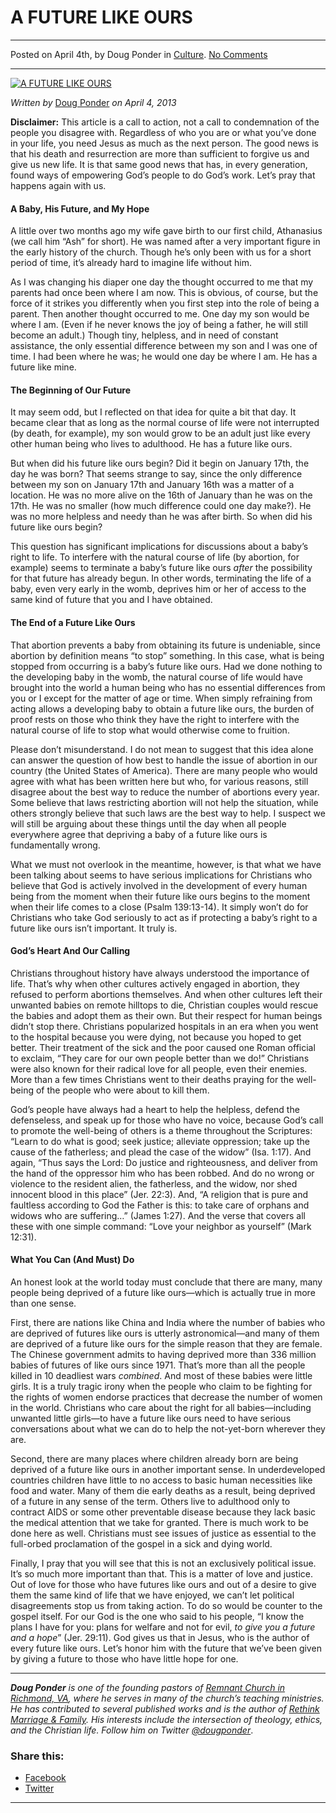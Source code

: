 A FUTURE LIKE OURS
==================

* * *

Posted on April 4th, by Doug Ponder in [Culture](http://www.remnantresource.org/category/culture/). [No Comments](http://www.remnantresource.org/future-like-ours/#respond)

* * *

[![A FUTURE LIKE OURS](http://www.remnantresource.org/wp-content/uploads/2013/04/FutureLikeOurs21-700x500.jpg)](http://www.remnantresource.org/wp-content/uploads/2013/04/FutureLikeOurs21.jpg)  

_Written by_ [Doug Ponder](http://www.remnantresource.org/author/doug-ponder/ "Posts by Doug Ponder") _on April 4, 2013_

**Disclaimer:** This article is a call to action, not a call to condemnation of the people you disagree with. Regardless of who you are or what you’ve done in your life, you need Jesus as much as the next person. The good news is that his death and resurrection are more than sufficient to forgive us and give us new life. It is that same good news that has, in every generation, found ways of empowering God’s people to do God’s work. Let’s pray that happens again with us.

#### **A Baby, His Future, and My Hope**

A little over two months ago my wife gave birth to our first child, Athanasius (we call him “Ash” for short). He was named after a very important figure in the early history of the church. Though he’s only been with us for a short period of time, it’s already hard to imagine life without him.

As I was changing his diaper one day the thought occurred to me that my parents had once been where I am now. This is obvious, of course, but the force of it strikes you differently when you first step into the role of being a parent. Then another thought occurred to me. One day my son would be where I am. (Even if he never knows the joy of being a father, he will still become an adult.) Though tiny, helpless, and in need of constant assistance, the only essential difference between my son and I was one of time. I had been where he was; he would one day be where I am. He has a future like mine.

#### **The Beginning of Our Future**

It may seem odd, but I reflected on that idea for quite a bit that day. It became clear that as long as the normal course of life were not interrupted (by death, for example), my son would grow to be an adult just like every other human being who lives to adulthood. He has a future like ours.

But when did his future like ours begin? Did it begin on January 17th, the day he was born? That seems strange to say, since the only difference between my son on January 17th and January 16th was a matter of a location. He was no more alive on the 16th of January than he was on the 17th. He was no smaller (how much difference could one day make?). He was no more helpless and needy than he was after birth. So when did his future like ours begin?

This question has significant implications for discussions about a baby’s right to life. To interfere with the natural course of life (by abortion, for example) seems to terminate a baby’s future like ours _after_ the possibility for that future has already begun. In other words, terminating the life of a baby, even very early in the womb, deprives him or her of access to the same kind of future that you and I have obtained.

#### **The End of a Future Like Ours**

That abortion prevents a baby from obtaining its future is undeniable, since abortion by definition means “to stop” something. In this case, what is being stopped from occurring is a baby’s future like ours. Had we done nothing to the developing baby in the womb, the natural course of life would have brought into the world a human being who has no essential differences from you or I except for the matter of age or time. When simply refraining from acting allows a developing baby to obtain a future like ours, the burden of proof rests on those who think they have the right to interfere with the natural course of life to stop what would otherwise come to fruition.

Please don’t misunderstand. I do not mean to suggest that this idea alone can answer the question of how best to handle the issue of abortion in our country (the United States of America). There are many people who would agree with what has been written here but who, for various reasons, still disagree about the best way to reduce the number of abortions every year. Some believe that laws restricting abortion will not help the situation, while others strongly believe that such laws are the best way to help. I suspect we will still be arguing about these things until the day when all people everywhere agree that depriving a baby of a future like ours is fundamentally wrong.

What we must not overlook in the meantime, however, is that what we have been talking about seems to have serious implications for Christians who believe that God is actively involved in the development of every human being from the moment when their future like ours begins to the moment when their life comes to a close (Psalm 139:13-14). It simply won’t do for Christians who take God seriously to act as if protecting a baby’s right to a future like ours isn’t important. It truly is.

#### **God’s Heart And Our Calling**

Christians throughout history have always understood the importance of life. That’s why when other cultures actively engaged in abortion, they refused to perform abortions themselves. And when other cultures left their unwanted babies on remote hilltops to die, Christian couples would rescue the babies and adopt them as their own. But their respect for human beings didn’t stop there. Christians popularized hospitals in an era when you went to the hospital because you were dying, not because you hoped to get better. Their treatment of the sick and the poor caused one Roman official to exclaim, “They care for our own people better than we do!” Christians were also known for their radical love for all people, even their enemies. More than a few times Christians went to their deaths praying for the well-being of the people who were about to kill them.

God’s people have always had a heart to help the helpless, defend the defenseless, and speak up for those who have no voice, because God’s call to promote the well-being of others is a theme throughout the Scriptures: “Learn to do what is good; seek justice; alleviate oppression; take up the cause of the fatherless; and plead the case of the widow” (Isa. 1:17). And again, “Thus says the Lord: Do justice and righteousness, and deliver from the hand of the oppressor him who has been robbed. And do no wrong or violence to the resident alien, the fatherless, and the widow, nor shed innocent blood in this place” (Jer. 22:3). And, “A religion that is pure and faultless according to God the Father is this: to take care of orphans and widows who are suffering…” (James 1:27). And the verse that covers all these with one simple command: “Love your neighbor as yourself” (Mark 12:31).

#### **What You Can (And Must) Do**

An honest look at the world today must conclude that there are many, many people being deprived of a future like ours—which is actually true in more than one sense.

First, there are nations like China and India where the number of babies who are deprived of futures like ours is utterly astronomical—and many of them are deprived of a future like ours for the simple reason that they are female. The Chinese government admits to having deprived more than 336 million babies of futures of like ours since 1971. That’s more than all the people killed in 10 deadliest wars _combined_. And most of these babies were little girls. It is a truly tragic irony when the people who claim to be fighting for the rights of women endorse practices that decrease the number of women in the world. Christians who care about the right for all babies—including unwanted little girls—to have a future like ours need to have serious conversations about what we can do to help the not-yet-born wherever they are.

Second, there are many places where children already born are being deprived of a future like ours in another important sense. In underdeveloped countries children have little to no access to basic human necessities like food and water. Many of them die early deaths as a result, being deprived of a future in any sense of the term. Others live to adulthood only to contract AIDS or some other preventable disease because they lack basic the medical attention that we take for granted. There is much work to be done here as well. Christians must see issues of justice as essential to the full-orbed proclamation of the gospel in a sick and dying world.

Finally, I pray that you will see that this is not an exclusively political issue. It’s so much more important than that. This is a matter of love and justice. Out of love for those who have futures like ours and out of a desire to give them the same kind of life that we have enjoyed, we can’t let political disagreements stop us from taking action. To do so would be counter to the gospel itself. For our God is the one who said to his people, “I know the plans I have for you: plans for welfare and not for evil, _to give you a future and a hope_” (Jer. 29:11). God gives us that in Jesus, who is the author of every future like ours. Let’s honor him with the future that we’ve been given by giving a future to those who have little hope for one.

* * *

_**Doug Ponder** is one of the founding pastors of [Remnant Church in Richmond, VA](http://www.remnantrichmond.org/), where he serves in many of the church’s teaching ministries. He has contributed to several published works and is the author of [Rethink Marriage & Family](http://www.remnantrichmond.org/mediafiles/uploaded/r/0e1604567_rethink-marriage-and-family-ebook.pdf). His interests include the intersection of theology, ethics, and the Christian life. Follow him on Twitter [@dougponder](https://twitter.com/dougponder)_.

### Share this:

*   [Facebook](http://www.remnantresource.org/future-like-ours/?share=facebook "Click to share on Facebook")
*   [Twitter](http://www.remnantresource.org/future-like-ours/?share=twitter "Click to share on Twitter")

  

* * *
